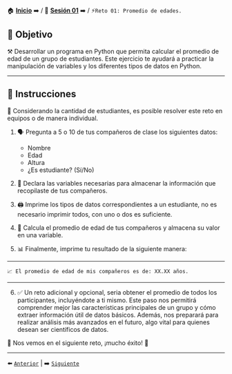 🏠 [**Inicio**](../../Readme.md) ➡️ / 📖 [**Sesión 01**](../Readie.md) ➡️ / ⚡`Reto 01: Promedio de edades.`


## 🎯 Objetivo

⚒️ Desarrollar un programa en Python que permita calcular el promedio de edad de un grupo de estudiantes. Este ejercicio te ayudará a practicar la manipulación de variables y los diferentes tipos de datos en Python.

---

## 📝 Instrucciones

👥 Considerando la cantidad de estudiantes, es posible resolver este reto en equipos o de manera individual.

1. 🗣️ Pregunta a 5 o 10 de tus compañeros de clase los siguientes datos:
   - Nombre
   - Edad
   - Altura
   - ¿Es estudiante? (Sí/No)

2. 💾 Declara las variables necesarias para almacenar la información que recopilaste de tus compañeros.

3. 🖨️ Imprime los tipos de datos correspondientes a un estudiante, no es necesario imprimir todos, con uno o dos es suficiente.

4. 🧮 Calcula el promedio de edad de tus compañeros y almacena su valor en una variable.

5. 📊 Finalmente, imprime tu resultado de la siguiente manera:

---

```plaintext
📈 El promedio de edad de mis compañeros es de: XX.XX años.
```
---

6. ✅ Un reto adicional y opcional, seria obtener el promedio de todos los participantes, incluyéndote a ti mismo. Este paso nos permitirá comprender mejor las características principales de un grupo y cómo extraer información útil de datos básicos. Además, nos preparará para realizar análisis más avanzados en el futuro, algo vital para quienes desean ser científicos de datos.


<!-- Agregamos un emoji de explosion-->
🧨 Nos vemos en el siguiente reto, ¡mucho éxito! 🧨

---

⬅️ [`Anterior`](../Readme.md) | ➡️ [`Siguiente`](../Ejemplo-02/Readme.md)
